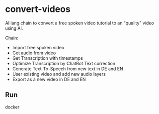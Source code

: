 # convert-videos

AI lang chain to convert a free spoken video tutorial to an "quality" video using AI.

Chain:
- Import free spoken video
- Get audio from video
- Get Transcription with timestamps
- Optimize Transcription by ChatBot Text correction
- Generate Text-To-Speech from new text in DE and EN
- User existing video and add new audio layers
- Export as a new video in DE and EN

## Run

docker